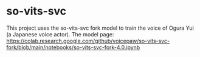 # so-vits-svc

This project uses the so-vits-svc fork model to train the voice of Ogura Yui (a Japanese voice actor). 
The model page: https://colab.research.google.com/github/voicepaw/so-vits-svc-fork/blob/main/notebooks/so-vits-svc-fork-4.0.ipynb
